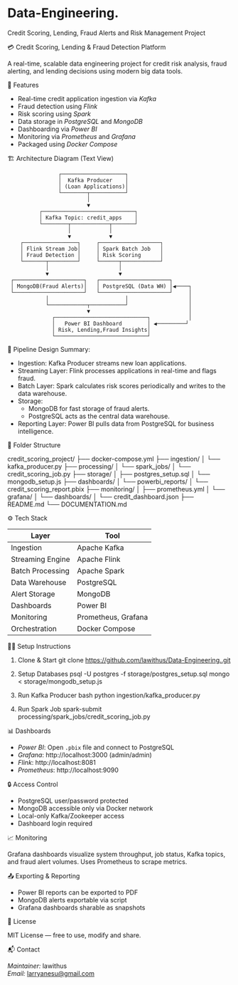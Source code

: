 # Data-Engineering.

Credit Scoring, Lending, Fraud Alerts and Risk Management Project

💳 Credit Scoring, Lending & Fraud Detection Platform

A real-time, scalable data engineering project for credit risk analysis, fraud alerting, and lending decisions using modern big data tools.

🚀 Features

- Real-time credit application ingestion via *Kafka*
- Fraud detection using *Flink*
- Risk scoring using *Spark*
- Data storage in *PostgreSQL* and *MongoDB*
- Dashboarding via *Power BI*
- Monitoring via *Prometheus* and *Grafana*
- Packaged using *Docker Compose*


🏗️ Architecture Diagram (Text View)

                    ┌────────────────────┐
                    │  Kafka Producer    │
                    │ (Loan Applications)│
                    └────────┬───────────┘
                             │
                             ▼
              ┌─────────────────────────────┐
              │ Kafka Topic: credit_apps    │
              └────────┬────────────┬───────┘
                       │            │
                       ▼            ▼
        ┌─────────────────┐     ┌───────────────────┐
        │ Flink Stream Job│     │ Spark Batch Job   │
        │ Fraud Detection │     │ Risk Scoring      │
        └───────┬─────────┘     └──────┬────────────┘
                │                      │
                ▼                      ▼
     ┌──────────────────────┐   ┌──────────────────────┐
     │ MongoDB(Fraud Alerts)│   │ PostgreSQL (Data WH) │◀────┐
     └──────────────────────┘   └──────────────────────┘     │
                │                        │                   │
                └────────────┬───────────┘                   │
                             ▼                               │
                  ┌─────────────────────────────┐            │
                  │   Power BI Dashboard        │ ◀─────────┘
                  │ Risk, Lending,Fraud Insights│
                  └─────────────────────────────┘          

🔁 Pipeline Design Summary:
- Ingestion: Kafka Producer streams new loan applications.
- Streaming Layer: Flink processes applications in real-time and flags fraud.
- Batch Layer: Spark calculates risk scores periodically and writes to the data warehouse.
- Storage:
  - MongoDB for fast storage of fraud alerts.
  - PostgreSQL acts as the central data warehouse.
- Reporting Layer: Power BI pulls data from PostgreSQL for business intelligence.


 📂 Folder Structure


credit_scoring_project/
├── docker-compose.yml
├── ingestion/
│   └── kafka_producer.py
├── processing/
│   └── spark_jobs/
│       └── credit_scoring_job.py
├── storage/
│   ├── postgres_setup.sql
│   └── mongodb_setup.js
├── dashboards/
│   └── powerbi_reports/
│       └── credit_scoring_report.pbix
├── monitoring/
│   ├── prometheus.yml
│   └── grafana/
│       └── dashboards/
│           └── credit_dashboard.json
├── README.md
└── DOCUMENTATION.md


⚙️ Tech Stack

| Layer            | Tool               |
|------------------|--------------------|
| Ingestion        | Apache Kafka       |
| Streaming Engine | Apache Flink       |
| Batch Processing | Apache Spark       |
| Data Warehouse   | PostgreSQL         |
| Alert Storage    | MongoDB            |
| Dashboards       | Power BI           |
| Monitoring       | Prometheus, Grafana|
| Orchestration    | Docker Compose     |


🧑‍💻 Setup Instructions

1. Clone & Start
git clone https://github.com/lawithus/Data-Engineering..git

2. Setup Databases
psql -U postgres -f storage/postgres_setup.sql
mongo < storage/mongodb_setup.js

3. Run Kafka Producer
bash
python ingestion/kafka_producer.py


4. Run Spark Job
spark-submit processing/spark_jobs/credit_scoring_job.py

📊 Dashboards

- *Power BI*: Open `.pbix` file and connect to PostgreSQL  
- *Grafana*: http://localhost:3000 (admin/admin)  
- *Flink*: http://localhost:8081  
- *Prometheus*: http://localhost:9090


🔒 Access Control

- PostgreSQL user/password protected  
- MongoDB accessible only via Docker network  
- Local-only Kafka/Zookeeper access  
- Dashboard login required

📈 Monitoring

Grafana dashboards visualize system throughput, job status, Kafka topics, and fraud alert volumes. Uses Prometheus to scrape metrics. 

📤 Exporting & Reporting

- Power BI reports can be exported to PDF
- MongoDB alerts exportable via script
- Grafana dashboards sharable as snapshots

🪪 License

MIT License — free to use, modify and share.

📬 Contact

*Maintainer:* lawithus  
*Email:* larryanesu@gmail.com
